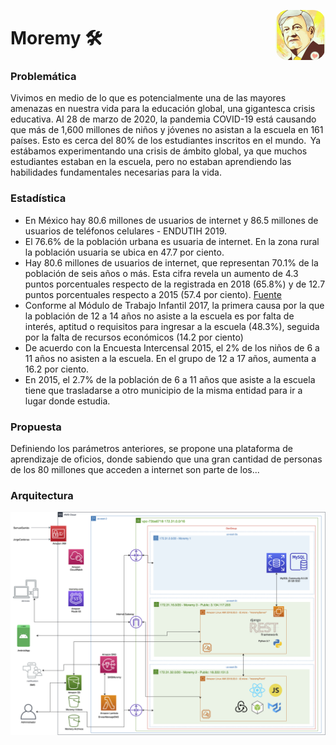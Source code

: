 <p>
  <img src="img/logo.jpeg" align = "right"  width="80" style='border-radius: 25%;'/>
</p>


# Moremy 🛠

### Problemática

Vivimos en medio de lo que es potencialmente una de las mayores amenazas en nuestra vida para la educación global, una gigantesca crisis educativa. Al 28 de marzo de 2020, la pandemia COVID-19 está causando que más de 1,600 millones de niños y jóvenes no asistan a la escuela en 161 países. Esto es cerca del 80% de los estudiantes inscritos en el mundo.  Ya estábamos experimentando una crisis de ámbito global, ya que muchos estudiantes estaban en la escuela, pero no estaban aprendiendo las habilidades fundamentales necesarias para la vida. 

### Estadística

- En México hay 80.6 millones de usuarios de internet y 86.5 millones de usuarios de teléfonos celulares - ENDUTIH 2019.
- El 76.6% de la población urbana es usuaria de internet. En la zona rural la población usuaria se ubica en 47.7 por ciento.
-  Hay 80.6 millones de usuarios de internet, que representan 70.1% de la población de seis años o más. Esta cifra revela un aumento de 4.3 puntos porcentuales respecto de la registrada en 2018 (65.8%) y de 12.7 puntos porcentuales respecto a 2015 (57.4 por ciento). [Fuente](http://www.ift.org.mx/comunicacion-y-medios/comunicados-ift/es/en-mexico-hay-806-millones-de-usuarios-de-internet-y-865-millones-de-usuarios-de-telefonos-celulares)
- Conforme al Módulo de Trabajo Infantil 2017, la primera causa por la que la población de 12 a 14 años no asiste a la escuela es por falta de interés, aptitud o requisitos para ingresar a la escuela (48.3%), seguida por la falta de recursos económicos (14.2 por ciento)
- De acuerdo con la Encuesta Intercensal 2015, el 2% de los niños de 6 a 11 años no asisten a la escuela. En el grupo de 12 a 17 años, aumenta a 16.2 por ciento.
- En 2015, el 2.7% de la población de 6 a 11 años que asiste a la escuela tiene que trasladarse a otro municipio de la misma entidad para ir a lugar donde estudia.


### Propuesta

Definiendo los parámetros anteriores, se propone una plataforma de aprendizaje de oficios, donde sabiendo que una gran cantidad de personas de los 80 millones que acceden a internet son parte de los...

### Arquitectura

![](arquitectura.jpg)

